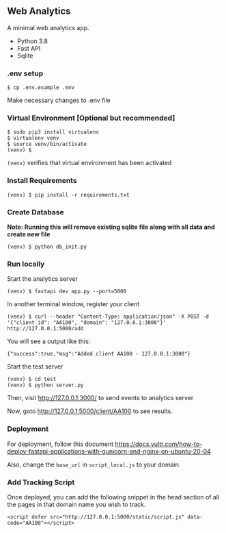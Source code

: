 ## Web Analytics

A minimal web analytics app.

* Python 3.8
* Fast API
* Sqlite

### .env setup

    $ cp .env.example .env

Make necessary changes to .env file

### Virtual Environment [Optional but recommended]

    $ sudo pip3 install virtualenv
    $ virtualenv venv
    $ source venv/bin/activate
    (venv) $

`(venv)` verifies that virtual environment has been activated

### Install Requirements

    (venv) $ pip install -r requirements.txt

### Create Database

**Note: Running this will remove existing sqlite file along with all data and create new file**

    (venv) $ python db_init.py

### Run locally

Start the analytics server

    (venv) $ fastapi dev app.py --port=5000

In another terminal window, register your client

    (venv) $ curl --header "Content-Type: application/json" -X POST -d '{"client_id": "AA100", "domain": "127.0.0.1:3000"}' http://127.0.0.1:5000/add

You will see a output like this:

    {"success":true,"msg":"Added client AA100 - 127.0.0.1:3000"}

Start the test server

    (venv) $ cd test
    (venv) $ python server.py

Then, visit http://127.0.0.1:3000/ to send events to analytics server

Now, goto http://127.0.0.1:5000/client/AA100 to see results.

### Deployment

For deployment, follow this
document https://docs.vultr.com/how-to-deploy-fastapi-applications-with-gunicorn-and-nginx-on-ubuntu-20-04

Also, change the `base_url` in `script_local.js` to your domain.

### Add Tracking Script

Once deployed, you can add the following snippet in the head section of all the pages in that domain name you wish to
track.

    <script defer src="http://127.0.0.1:5000/static/script.js" data-code="AA100"></script>

